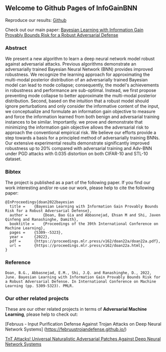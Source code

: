 ## Welcome to Github Pages of InfoGainBNN

Reproduce our results: [Github](https://github.com/InfoGainBNN/InfoGainBNN.github.io)

Check out our main paper: [Bayesian Learning with Information Gain Provably Bounds Risk for a Robust Adversarial Defense](https://proceedings.mlr.press/v162/doan22a/doan22a.pdf)


### Abstract

We present a new algorithm to learn a deep neural network model robust against adversarial attacks. Previous algorithms demonstrate an adversarially trained Bayesian Neural Network (BNN) provides improved robustness. We recognize the learning approach for approximating the multi-modal posterior distribution of an adversarially trained Bayesian model can lead to mode collapse; consequently, the model's achievements in robustness and performance are sub-optimal. Instead, we first propose preventing mode collapse to better approximate the multi-modal posterior distribution. Second, based on the intuition that a robust model should ignore perturbations and only consider the informative content of the input, we conceptualize and formulate an information gain objective to measure and force the information learned from both benign and adversarial training instances to be similar. Importantly. we prove and demonstrate that minimizing the information gain objective allows the adversarial risk to approach the conventional empirical risk. We believe our efforts provide a step towards a basis for a principled method of adversarially training BNNs. Our extensive experimental results demonstrate significantly improved robustness up to 20% compared with adversarial training and Adv-BNN under PGD attacks with 0.035 distortion on both CIFAR-10 and STL-10 dataset.

### Bibtex

The project is published as a part of the following paper. If you find our work interesting and/or re-use our work, please help to cite the following paper: 

```
@InProceedings{doan2022bayesian
  title = 	 {Bayesian Learning with Information Gain Provably Bounds Risk for a Robust Adversarial Defense},
  author =       {Doan, Bao Gia and Abbasnejad, Ehsan M and Shi, Javen Qinfeng and Ranashinghe, Damith},
  booktitle = 	 {Proceedings of the 39th International Conference on Machine Learning},
  pages = 	 {5309--5323},
  year = 	 {2022},
  pdf = 	 {https://proceedings.mlr.press/v162/doan22a/doan22a.pdf},
  url = 	 {https://proceedings.mlr.press/v162/doan22a.html},
}

```

### Reference

```
Doan, B.G., Abbasnejad, E.M., Shi, J.Q. and Ranashinghe, D., 2022, June. Bayesian Learning with Information Gain Provably Bounds Risk for a Robust Adversarial Defense. In International Conference on Machine Learning (pp. 5309-5323). PMLR.
```


### Our other related projects

These are our other related projects in terms of **Adversarial Machine Learning**, please help to check out:

[Februus - Input Purification Defense Against Trojan Attacks on Deep Neural Network Systems] (https://februustrojandefense.github.io/)

[TnT Attacks! Universal Naturalistic Adversarial Patches Against Deep Neural Network Systems](https://tntattacks.github.io/)
